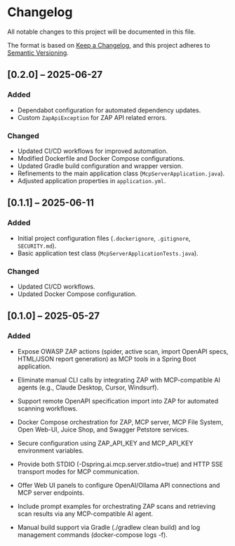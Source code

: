 # Changelog

All notable changes to this project will be documented in this file.

The format is based on [Keep a Changelog](https://keepachangelog.com/en/1.1.0/),
and this project adheres to [Semantic Versioning](https://semver.org/spec/v2.0.0.html).


## [0.2.0] – 2025-06-27

### Added

- Dependabot configuration for automated dependency updates.
- Custom `ZapApiException` for ZAP API related errors.

### Changed

- Updated CI/CD workflows for improved automation.
- Modified Dockerfile and Docker Compose configurations.
- Updated Gradle build configuration and wrapper version.
- Refinements to the main application class (`McpServerApplication.java`).
- Adjusted application properties in `application.yml`.

## [0.1.1] – 2025-06-11

### Added

- Initial project configuration files (`.dockerignore`, `.gitignore`, `SECURITY.md`).
- Basic application test class (`McpServerApplicationTests.java`).

### Changed

- Updated CI/CD workflows.
- Updated Docker Compose configuration.

## [0.1.0] – 2025-05-27

### Added

- Expose OWASP ZAP actions (spider, active scan, import OpenAPI specs, HTML/JSON report generation) as MCP tools in a Spring Boot application.

- Eliminate manual CLI calls by integrating ZAP with MCP-compatible AI agents (e.g., Claude Desktop, Cursor, Windsurf).

- Support remote OpenAPI specification import into ZAP for automated scanning workflows.

- Docker Compose orchestration for ZAP, MCP server, MCP File System, Open Web-UI, Juice Shop, and Swagger Petstore services.

- Secure configuration using ZAP_API_KEY and MCP_API_KEY environment variables.

- Provide both STDIO (-Dspring.ai.mcp.server.stdio=true) and HTTP SSE transport modes for MCP communication.

- Offer Web UI panels to configure OpenAI/Ollama API connections and MCP server endpoints.

- Include prompt examples for orchestrating ZAP scans and retrieving scan results via any MCP-compatible AI agent.

- Manual build support via Gradle (./gradlew clean build) and log management commands (docker-compose logs -f).
